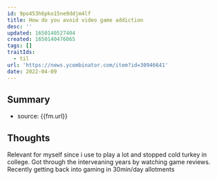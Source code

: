 ```yaml
---
id: 9po453h6pko15ne9ddjm4lf
title: How do you avoid video game addiction
desc: ''
updated: 1650140527404
created: 1650140476065
tags: []
traitIds:
  - til
url: 'https://news.ycombinator.com/item?id=30946641'
date: 2022-04-09
---
```


## Summary
- source: {{fm.url}}

## Thoughts
Relevant for myself since i use to play a lot and stopped cold turkey in college. 
Got through the interveaning years by watching game reviews. 
Recently getting back into gaming in 30min/day allotments
